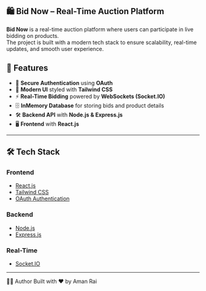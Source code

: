 ## 🛍️ Bid Now – Real-Time Auction Platform

**Bid Now** is a real-time auction platform where users can participate in live bidding on products.  
The project is built with a modern tech stack to ensure scalability, real-time updates, and smooth user experience.

## 🚀 Features
- 🔐 **Secure Authentication** using **OAuth**  
- 🎨 **Modern UI** styled with **Tailwind CSS**  
- ⚡ **Real-Time Bidding** powered by **WebSockets (Socket.IO)**  
- 🗄️ **InMemory Database** for storing bids and product details  
- 🛠️ **Backend API** with **Node.js & Express.js**  
- 🖥️ **Frontend** with **React.js**  

---

## 🛠️ Tech Stack

### Frontend
- [React.js](https://reactjs.org/)
- [Tailwind CSS](https://tailwindcss.com/)  
- [OAuth Authentication](https://auth0.com/docs/get-started/authentication-and-authorization-flow/authorization-code-flow)

### Backend
- [Node.js](https://nodejs.org/)  
- [Express.js](https://expressjs.com/)  

### Real-Time
- [Socket.IO](https://socket.io/)  

---

👨‍💻 Author
Built with ❤️ by Aman Rai

